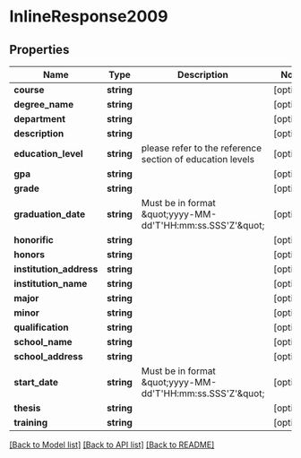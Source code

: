 # InlineResponse2009

## Properties
Name | Type | Description | Notes
------------ | ------------- | ------------- | -------------
**course** | **string** |  | [optional] 
**degree_name** | **string** |  | [optional] 
**department** | **string** |  | [optional] 
**description** | **string** |  | [optional] 
**education_level** | **string** | please refer to the reference section of education levels | [optional] 
**gpa** | **string** |  | [optional] 
**grade** | **string** |  | [optional] 
**graduation_date** | **string** | Must be in format \&quot;yyyy-MM-dd&#x27;T&#x27;HH:mm:ss.SSS&#x27;Z&#x27;\&quot; | [optional] 
**honorific** | **string** |  | [optional] 
**honors** | **string** |  | [optional] 
**institution_address** | **string** |  | [optional] 
**institution_name** | **string** |  | [optional] 
**major** | **string** |  | [optional] 
**minor** | **string** |  | [optional] 
**qualification** | **string** |  | [optional] 
**school_name** | **string** |  | [optional] 
**school_address** | **string** |  | [optional] 
**start_date** | **string** | Must be in format \&quot;yyyy-MM-dd&#x27;T&#x27;HH:mm:ss.SSS&#x27;Z&#x27;\&quot; | [optional] 
**thesis** | **string** |  | [optional] 
**training** | **string** |  | [optional] 

[[Back to Model list]](../../README.md#documentation-for-models) [[Back to API list]](../../README.md#documentation-for-api-endpoints) [[Back to README]](../../README.md)

